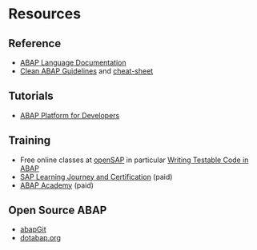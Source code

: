 # Resources

## Reference

* [ABAP Language Documentation](https://help.sap.com/doc/abapdocu_latest_index_htm/latest/en-US/index.htm)
* [Clean ABAP Guidelines](https://github.com/SAP/styleguides/blob/main/clean-abap/CleanABAP.md) and [cheat-sheet](https://github.com/SAP/styleguides/blob/main/clean-abap/cheat-sheet/CheatSheet.md)

## Tutorials

* [ABAP Platform for Developers](https://developers.sap.com/topics/abap-platform.html)

## Training

* Free online classes at [openSAP](https://open.sap.com/courses?q=abap) in particular [Writing Testable Code in ABAP](https://open.sap.com/courses/wtc1)
* [SAP Learning Journey and Certification](https://training.sap.com/trainingpath/Database+&+Technology-Development-ABAP+Core) (paid)
* [ABAP Academy](https://abapacademy.com/) (paid)

## Open Source ABAP
* [abapGit](https://abapgit.org)
* [dotabap.org](https://dotabap.org)